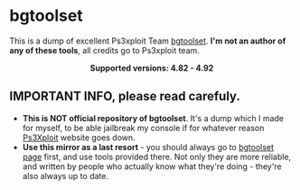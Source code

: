 # bgtoolset

This is a dump of excellent Ps3xploit Team [bgtoolset](https://ps3toolset.com/). 
**I'm not an author of any of these tools**, all credits go to Ps3xploit team.

<p align="center">
<b>Supported versions: 4.82 - 4.92</b>
</p>

## IMPORTANT INFO, please read carefuly.

- **This is NOT official repository of bgtoolset**. It's a dump which I made for myself, to be able jailbreak my console if for whatever reason [Ps3Xploit](https://www.ps3xploit.com/)
website goes down.
- **Use this mirror as a last resort** - you should always go to [bgtoolset page](https://ps3toolset.com/) first, and use tools provided there.
  Not only they are more reliable, and written by people who actually know what they're doing - they're also always up to date.
